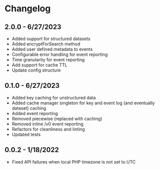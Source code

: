 # Changelog

## 2.0.0 - 6/27/2023
* Added support for structured datasets
* Added encryptForSearch method
* Added user defined metadata to events
* Configurable error handling for event reporting
* Time granularity for event reporting
* Add support for cache TTL
* Update config structure

## 0.1.0 - 6/27/2023
* Added key caching for unstructured data
* Added cache manager singleton for key and event log (and eventually dataset) caching
* Added event reporting
* Removed piecewise (replaced with caching)
* Removed inline /v0 event reporting
* Refactors for cleanliness and linting
* Updated tests

## 0.0.2 - 1/18/2022
* Fixed API failures when local PHP timezone is not set to UTC
